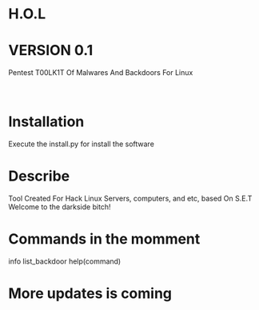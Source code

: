 # H.O.L
# VERSION 0.1
Pentest T00LK1T Of Malwares And Backdoors For Linux
</br>
</br>
</br>
# Installation
Execute the install.py for install the software
# Describe
Tool Created For Hack Linux Servers, computers, and etc, based On S.E.T
Welcome to the darkside bitch!
# Commands in the momment
info
list_backdoor
help(command)
# More updates is coming
